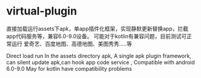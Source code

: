 # virtual-plugin

直接加载运行assets下apk，单app插件化框架，实现静默更新替换app，拦截app代码服务等，兼容6.0-9.0设备。
可能对于kotlin有兼容问题，目前测试可正常运行 爱奇艺、百度地图、高德地图、美图秀秀.....等

Direct load run In the assets directory apk, A single apk plugin framework, can silent update apk,can hook app code service , Compatible with android 6.0-9.0
May for kotlin have compatibility problems



